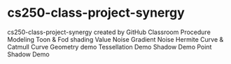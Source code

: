 # cs250-class-project-synergy
cs250-class-project-synergy created by GitHub Classroom
Procedure Modeling
Toon & Fod shading
Value Noise
Gradient Noise
Hermite Curve & Catmull Curve
Geometry demo
Tessellation Demo
Shadow Demo
Point Shadow Demo
